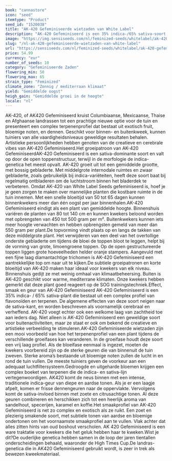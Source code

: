 ```yaml
---
book: "cannastore"
icon: "seed"
itemtype: "Product"
seed_id: "1520038"
title: "AK-420 Gefeminiseerde wietzaden van White Label"
description: "AK-420 Gefeminiseerd is een 35% indica-/65% sativa-soort. Ze heeft een korte, 50 tot 65 dagen durende bloeifase, en een lichte en luchtige topstructuur."
image: "https://img.sensiseeds.com/nl/feminized-seeds/whitelabel/ak-420-gefeminiseerd-image.png"
slug: "/nl-ak-420-gefeminiseerde-wietzaden-van-white-label"
url: "https://sensiseeds.com/nl/feminized-seeds/whitelabel/ak-420-gefeminiseerd?a_aid=cannastore"
price: 54.99
currency: "eur"
number_of_seeds: 10
category: "Gefeminiseerde Zaden"
flowering_min: 50
flowering_max: 65
strain_type: "Feminized"
climate_zone: "Zonnig / mediterraan klimaat"
yield: "Gemiddelde oogst"
heigh_gain: "Gemiddelde groei in de hoogte"
locale: "nl"
---
```

AK-420, of AK420 Gefeminiseerd kruist Columbiaanse, Mexicaanse, Thaise en Afghaanse landrassen tot een prachtige nieuwe optie voor de tuin en presenteert een complex terpenenprofiel dat bestaat uit exotisch fruit, bloemige noten, en dennen. Geschikt voor binnen- en buitenkweek, kunnen tuiniers van alle vaardigheidsniveaus geweldige resultaten behalen. Artistieke persoonlijkheden hebben genoten van de creatieve en cerebrale vibes van AK-420 Gefeminiseerd.Het groeipatroon van AK-420 GefeminiseerdAK-420 Gefeminiseerd is een sativa-dominante soort en valt op door de open toppenstructuur, terwijl in de morfologie de indica-genetica het meest opvalt. AK-420 groeit uit tot een gemiddelde grootte, met bossig gebladerte. Met middelgrote internodale ruimtes en zwaar gebladerte, zoals gebruikelijk bij indica-variëteiten, heeft deze soort baat bij regelmatig ontbladeren om de luchtstroom binnen het bladerdek te verbeteren.	Omdat AK-420 van White Label Seeds gefeminiseerd is, hoef je je geen zorgen te maken over mannelijke planten die kostbare ruimte in de tuin innemen. Met een snelle bloeitijd van 50 tot 65 dagen kunnen binnenkwekers meer dan één oogst per jaar binnenhalen.AK-420 Gefeminiseerd eindigt als een plant van gemiddelde hoogte. Binnenshuis variëren de planten van 80 tot 140 cm en kunnen kwekers beloond worden met opbrengsten van 450 tot 500 gram per m². Buitenkwekers kunnen iets meer hoogte verwachten en hebben opbrengsten gemeld van meer dan 550 gram per plant.De topvorming vindt plaats op en langs de takken van deze middelgrote plant. Het verwijderen van een deel van het overtollige onderste gebladerte om tijdens de bloei de toppen bloot te leggen, helpt bij de vorming van grote, limoengroene toppen. Op de open gestructureerde toppen liggen grote hoeveelheden helder oranje stampers. Aangevuld met een fijne laag diamantachtige trichomen is AK-420 Gefeminiseerd een aantrekkelijke top om naar uit te kijken.De subtiele groeipatronen en korte bloeitijd van AK-420 maken haar ideaal voor kwekers van elk niveau. Binnenshuis gedijt ze met weinig omhaal van klimaatbeheersing. Buiten is AK-420 geschikt voor warme, mediterrane klimaten. Onze kwekers hebben gemerkt dat deze plant goed reageert op de SOG trainingstechniek.Effect, smaak en geur van AK-420 Gefeminiseerd AK-420 Gefeminiseerd is een 35% indica- / 65% sativa-plant die bestaat uit een complex profiel van flavonoïden en terpenen. De algemene effecten van deze soort neigen naar de sativa-kant, en worden beschreven als voornamelijk cerebraal en verheffend. AK-420 voegt echter ook een welkome laag van zachtheid toe aan ieders dag. Niet alleen is AK-420 Gefeminiseerd een geweldige soort voor buitenactiviteiten, maar ze staat er ook om bekend de creatieve en artistieke verbeelding te stimuleren.AK-420 Gefeminiseerde wietzaden zijn een mooi voorbeeld van hoe het terpenenprofiel van een plant tijdens de verschillende groeifases kan veranderen. In de groeifase houdt deze soort een vrij laag profiel. Als de bloeifase eenmaal is ingezet, moeten de kwekers voorbereid zijn op de sterke geuren die van binnenuit de tuin zweven. Sterke aroma’s bestaande uit bloemige noten zullen de lucht in en rond de tuin vullen. De meeste tuiniers geven de voorkeur aan een adequaat luchtfiltersysteem.Gedroogde en uitgeharde bloemen krijgen een complex boeket van terpenen die de indica- en sativa-lijn vertegenwoordigen. AK420 komt de neus binnen met een intense, traditionele indica-geur van diepe en aardse tonen. Als je er een laagje afpelt, komen er frisse dennengeuren naar de oppervlakte. Vervolgens komt de sativa-invloed binnen met zoete en citrusachtige tonen. Al deze geuren combineren en herschikken zich tot een heerlijk aroma van sandelhout, specerijen, karamel en koffie.Het smaakprofiel van AK-420 Gefeminiseerd is net zo complex en exotisch als ze ruikt. Een zoet en plezierig smakende soort, met subtiele tonen van aardse en bloemige ondertonen om het voornaamste smaakprofiel aan te vullen. Vlak achter dat alles zitten hints van oud boshout verscholen. AK 420 Gefeminiseerd is een ware traktatie voor kwekers die het geluk hebben haar te kweken.Wist je dit?De ouderlijke genetica hebben samen in de loop der jaren tientallen onderscheidingen behaald, waaronder de High Times Cup.De landras-genetica die in AK420 Gefeminiseerd gebruikt wordt, is zeer in trek als bewezen kweekmateriaal.
